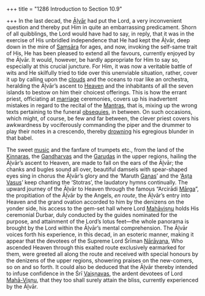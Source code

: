 +++
title = "1286 Introduction to Section 10.9"

+++
In the last decad, the [Āḻvār](/definition/aḻvar#vaishnavism "show Āḻvār definitions") had put the Lord, a very inconvenient question and thereby put Him in quite an embarrassing predicament. Shorn of all quibblings, the Lord would have had to say, in reply, that it was in the exercise of His unbridled independence that He had kept the Āḻvār, deep down in the mire of [Saṃsāra](/definition/samsara#history "show Saṃsāra definitions") for ages, and now, invoking the self-same trait of His, He has been pleased to extend all the favours, currently enjoyed by the Āḻvār. It would, however, be hardly appropriate for Him to say so, especially at this crucial juncture. For Him, it was now a veritable battle of wits and He skilfully tried to tide over this unenviable situation, rather, cover it up by calling upon the [clouds](/definition/cloud#history "show clouds definitions") and the oceans to roar like an orchestra, heralding the Āḻvār’s ascent to [Heaven](/definition/heaven#history "show Heaven definitions") and the inhabitants of all the seven islands to bestow on him their choicest offerings. This is how the errant priest, officiating at [marriage](/definition/marriage#history "show marriage definitions") ceremonies, covers up his inadvertent mistakes in regard to the recital of the [Mantras](/definition/mantra#vaishnavism "show Mantras definitions"), that is, mixing up the wrong texts pertaining to the funeral [obsequies](/definition/obsequies#history "show obsequies definitions"), in between. On such occasions, which might, of course, be few and far between, the clever priest covers his awkwardness by vociferously commanding the piper and the drummer to play their notes in a crescendo, thereby [drowning](/definition/drowning#history "show drowning definitions") his egregious blunder in that babel.

The sweet [music](/definition/music#history "show music definitions") and the fanfare of trumpets etc., from the land of the [Kinnaras](/definition/kinnara#vaishnavism "show Kinnaras definitions"), the [Gandharvas](/definition/gandharvas#vaishnavism "show Gandharvas definitions") and the [Garuḍas](/definition/garuda#vaishnavism "show Garuḍas definitions") in the upper regions, hailing the Āḻvār’s ascent to Heaven, are made to fall on the ears of the Āḻvār; the chanks and bugles sound all over, beautiful damsels with spear-shaped eyes sing in chorus the Āḻvār’s glory and the ‘Maruth [Gaṇas](/definition/gana#history "show Gaṇas definitions")’ and the ‘[Aṣṭa](/definition/ashta#history "show Aṣṭa definitions") [Vasus](/definition/vasu#vaishnavism "show Vasus definitions")’ keep chanting the ‘Stotras’, the laudatory hymns continually. The upward journey of the Āḻvār to Heaven through the famous “Arcirādi [Mārga](/definition/marga#history "show Mārga definitions")”, the propitiation of the Āḻvār by the Angels, *en route*, the Āḻvār’s entry into Heaven and the grand ovation accorded to him by the denizens on the yonder side, his access to the gem-set hall where Lord [Mahāviṣṇu](/definition/mahavishnu#vaishnavism "show Mahāviṣṇu definitions") holds His ceremonial Durbar, duly conducted by the guides nominated for the purpose, and attainment of the Lord’s lotus feet—the whole panorama is brought by the Lord within the Āḻvār’s mental comprehension. The Āḻvār voices forth his experience, in this decad, in an esoteric manner, making it appear that the devotees of the Supreme Lord Śrīman [Nārāyaṇa](/definition/narayana#vaishnavism "show Nārāyaṇa definitions"), Who ascended Heaven through this exalted route exclusively earmarked for them, were greeted all along the route and received with special honours by the denizens of the upper regions, showering praises on the new-comers, so on and so forth. It could also be deduced that the Āḻvār thereby intended to infuse confidence in the Śrī [Vaiṣṇavas](/definition/vaishnava#vaishnavism "show Vaiṣṇavas definitions"), the ardent devotees of Lord [Mahā-Viṣṇu](/definition/mahavishnu#vaishnavism "show Mahā-Viṣṇu definitions"), that they too shall surely attain the bliss, currently experienced by the Āḻvār.



